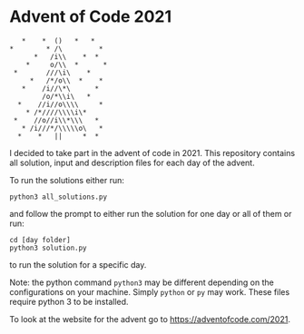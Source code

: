 # Advent of Code 2021

```
   *    *  ()   *   *
*        * /\         *
      *   /i\\    *  *
    *     o/\\  *      *
 *       ///\i\    *
     *   /*/o\\  *    *
   *    /i//\*\      *
        /o/*\\i\   *
  *    //i//o\\\\     *
    * /*////\\\\i\*
 *    //o//i\\*\\\   *
   * /i///*/\\\\\o\   *
  *    *   ||     *  *
```

I decided to take part in the advent of code in 2021. This repository contains all solution, input and description files for each day of the advent. 

To run the solutions either run:
```
python3 all_solutions.py
```
and follow the prompt to either run the solution for one day or all of them
or run:
```
cd [day folder]
python3 solution.py
```
to run the solution for a specific day.

Note: the python command `python3` may be different depending on the configurations on your machine. Simply `python` or `py` may work. These files require python 3 to be installed.

To look at the website for the advent go to https://adventofcode.com/2021.